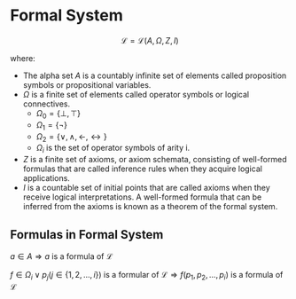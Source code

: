 # Formal System

$$
\mathcal{L}=\mathcal{L}(A,\Omega,Z,I)
$$

where:
- The alpha set $A$ is a countably infinite set of elements called proposition symbols or propositional variables.
- $\Omega$ is a finite set of elements called operator symbols or logical connectives.
  - $\Omega_0=\{\bot,\top\}$
  - $\Omega_1=\{\lnot\}$
  - $\Omega_2=\{\vee,\wedge,\leftarrow,\leftrightarrow\}$
  - $\Omega_{i}$ is the set of operator symbols of arity i.
- $Z$ is a finite set of axioms, or axiom schemata, consisting of well-formed formulas that are called inference rules when they acquire logical applications.
- $I$ is a countable set of initial points that are called axioms when they receive logical interpretations. A well-formed formula that can be inferred from the axioms is known as a theorem of the formal system.

## Formulas in Formal System

$a \in A\Rightarrow a$ is a formula of $\mathcal{L}$

$f\in \Omega_i\vee p_j (j\in \{1,2,...,i\})$ is a formular of $\mathcal{L}\Rightarrow f(p_1,p_2,...,p_i)$ is a formula of $\mathcal{L}$

